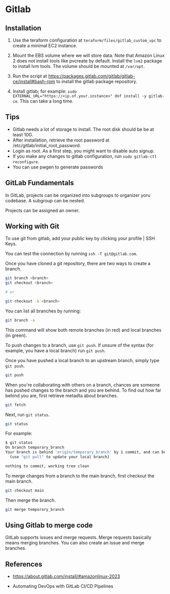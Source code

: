 # Gitlab

## Installation

1. Use the teraform configuration at `teraform/files/gitlab_custom_vpc` to create a minimal EC2 instance.

2. Mount the EBS volume where we will store data. Note that Amazon Linux 2 does not install tools like pvcreate by default. Install the `lvm2` package to install lvm tools. The volume should be mounted at `/var/opt`.

3. Run the script at https://packages.gitlab.com/gitlab/gitlab-ce/install#bash-rpm to install the gitlab package repository.
3. Install gitlab; for example: `sudo EXTERNAL_URL="https://<ip.of.your.instance>" dnf install -y gitlab-ce`. This can take a long time.

## Tips
- Gitlab needs a lot of storage to install. The root disk should be be at least 10G.
- After installation, retrieve the root password at /etc/gitlab/initial_root_password.
- Login as root. As a first step, you might want to disable auto signup. 
- If you make any changes to gitlab configuration, run `sudo gitlab-ctl reconfigure`. 
- You can use pwgen to generate passwords

## GitLab Fundamentals
In GitLab, projects can be organized into subgroups to organizer yoru codebase. A subgroup can be nested.

Projects can be assigned an owner. 

## Working with Git
To use git from gitlab, add your public key by clicking your profile | SSH Keys.

You can test the connection by running `ssh -T git@gitlab.com`.

Once you have cloned a git repository, there are two ways to create a branch.

```sh
git branch <branch>
git checkout <branch>

# or

git checkout -b <branch>
```

You can list all branches by running:

```sh
git branch -a
```

This command will show both remote branches (in red) and local branches (in green).

To push changes to a branch, use `git push`. If unsure of the syntax (for example, you have a local branch) run `git push`.

Once you have pushed a local branch to an upstream branch, simply type `git push`.

```sh
git push
```

When you're collaborating with others on a branch, chances are someone has pushed changes to the branch and you are behind. To find out how far behind you are, first retrieve metadta about branches.

```sh
git fetch
```

Next, run `git status`.

```sh
git status
```

For example:

```sh
$ git status
On branch temporary_branch
Your branch is behind 'origin/temporary_branch' by 1 commit, and can be fast-forwarded.
  (use "git pull" to update your local branch)

nothing to commit, working tree clean
```

To merge changes from a branch to the main branch, first checkout the main branch.

```sh
git checkout main
```

Then merge the branch.

```sh
git merge temporary_branch
```

## Using Gitlab to merge code

GitLab supports issues and merge requests. Merge requests basically means merging branches. You can also create an issue and merge branches. 


## References
- https://about.gitlab.com/install/#amazonlinux-2023

- Automating DevOps with GitLab CI/CD Pipelines
